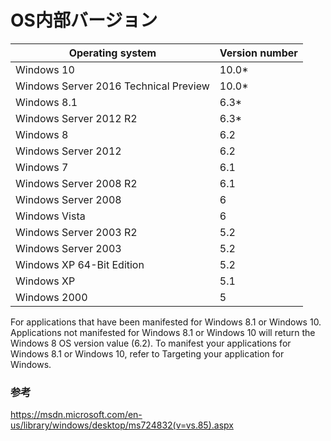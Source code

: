 ﻿# OS内部バージョン

|Operating system|Version number|
|-|-|
|Windows 10|10.0*|
|Windows Server 2016 Technical Preview|10.0*|
|Windows 8.1|6.3*|
|Windows Server 2012 R2|6.3*|
|Windows 8|6.2|
|Windows Server 2012|6.2|
|Windows 7|6.1|
|Windows Server 2008 R2|6.1|
|Windows Server 2008|6|
|Windows Vista|6|
|Windows Server 2003 R2|5.2|
|Windows Server 2003|5.2|
|Windows XP 64-Bit Edition|5.2|
|Windows XP|5.1|
|Windows 2000|5|

For applications that have been manifested for Windows 8.1 or Windows 10. Applications not manifested for Windows 8.1 or Windows 10 will return the Windows 8 OS version value (6.2). To manifest your applications for Windows 8.1 or Windows 10, refer to Targeting your application for Windows.	

### 参考
https://msdn.microsoft.com/en-us/library/windows/desktop/ms724832(v=vs.85).aspx
